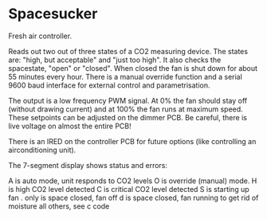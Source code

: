 Spacesucker
===========

Fresh air controller.


Reads out two out of three states of a CO2 measuring device. The states are: "high, but acceptable" and "just too high".
It also checks the spacestate, "open" or "closed". When closed the fan is shut down for about 55 minutes every hour.
There is a manual override function and a serial 9600 baud interface for external control and parametrisation.

The output is a low frequency PWM signal. At 0% the fan should stay off (without drawing current) and at 100% the fan
runs at maximum speed. These setpoints can be adjusted on the dimmer PCB. Be careful, there is live voltage on almost
the entire PCB!

There is an IRED on the controller PCB for future options (like controlling an airconditioning unit).

The 7-segment display shows status and errors:

A is auto mode, unit responds to CO2 levels
O is override (manual) mode.
H is high CO2 level detected
C is critical CO2 level detected
S is starting up fan
. only is space closed, fan off
d is space closed, fan running to get rid of moisture
all others, see c code
